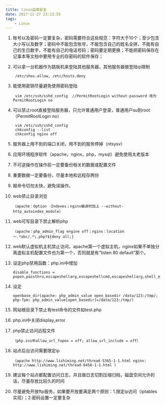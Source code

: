 ```yaml
---
title: linux运维安全
date: 2017-11-27 23:13:55
tags:
	- Linux
---
```

	
1. 账号以及密码一定要复杂，密码需要符合这些规范：字符大于10个；至少包含大小写以及数字；密码中不能包含账号，不能包含自己的姓名全拼，不能有自己的生日数字，不能有自己的电话号码；密码要定期更换；不能把密码保存在记事本等文档中要用专业的存密码的软件保存；

2. 可以拿一台机器作为跳板机来登陆其他服务器，其他服务器做登陆ip限制
	
		/etc/shos.allow, /etc/hosts.deny

3. 能使用密钥尽量避免使用密码登陆     
	
		vim /etc/ssh/sshd_config  //PermitRootLogin without-password 改为 PermitRootLogin no

4. 可以禁止root直接登陆服务器，只允许普通用户登录，普通用户su到root（PermitRootLogin no）    
	
		vim /etc/ssh/sshd_config               
		chkconfig --list                               
		chkconfig nginx off

<!-- more -->

5. 服务器上用不到的端口关闭，用不到的服务停掉（ntsysv）

6. 应用环境程序软件（apache，nginx，php，mysql）避免使用太老版本

7. 不可逆操作在操作前一定要备份相关的数据或配置文件

8. 重要数据一定要备份，尽量本地和远程存两份

9. 敲命令切勿太快，避免误操作。 

10. web禁止目录浏览
	
		（apache：Option -Indexes；nginx编译时加上 --without-http_autoindex_module）

11. web可写目录下禁止解析php
	
		（apache：php_admin_flag engine off；nginx：location ～.*abc/.*\.php?${deny all;}

12. web默认虚拟机主机禁止访问，apache第一个虚拟主机，nginx如果不单独分离虚拟主机配置文件也为第一个，否则就是有“listen 80 default”那个。

13. 设定php禁用函数：php.ini中增加
	
		disable_functions = popen,passthru,escapeshellarg,escapeshellcmd,escapeshellarg,shell_exec,proc_get_status,ini_alter,ini_restore,dl,pfsockopen,openlog,syslog,readlink,symlink,leak,popepassthru,stream_socket_server,popen,proc_open,proc_close,phpinfo

14. 设定
	
		openbase_dir(apache: php_admin_value open_basedir /data/123:/tmp/; php-fpm: php_admin_value[open_basedir]=/data/123:/tmp/)

15. 网站根目录下禁止有test命令的文件如test.php

16. php.ini中关闭display_error

17. php禁止访问远程文件
	
		（php.ini中allow_url_fopen = off; allow_url_include = off）

18. 站点后台访问需要限定ip
	
		（apache http://www.lishiming.net/thread-5365-1-1.html nginx: http://www.lishiming.net/thread-6458-1-1.html )

19. 建议每个站点都配置访问日志，并且做日志切割压缩归档，磁盘空间允许的话，尽量存放比较久的时间

20. 尽量避免开放ftp服务，如果要开放要满足两个原则：1.限定ip访问（iptables实现）；2.密码设置一定要复杂




















